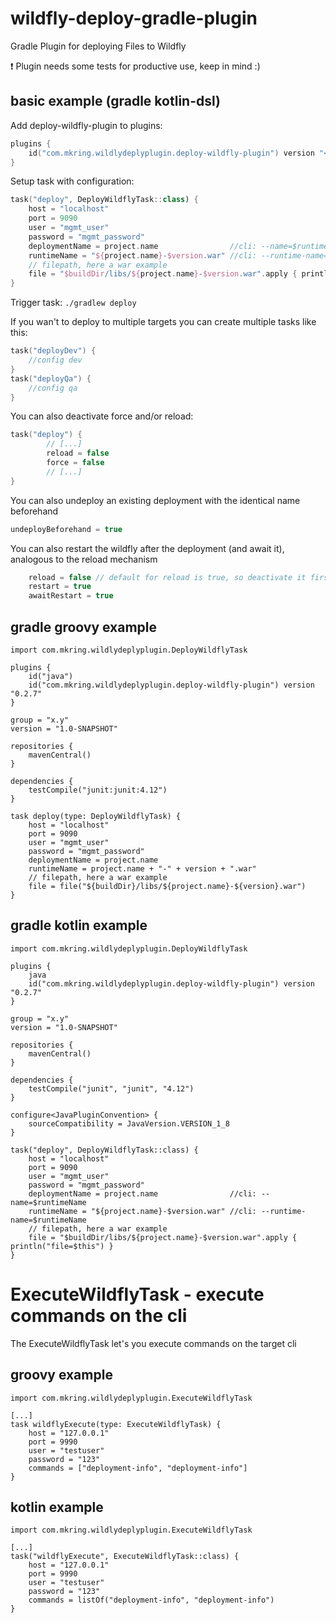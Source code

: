 # wildfly-deploy-gradle-plugin
Gradle Plugin for deploying Files to Wildfly

:exclamation: Plugin needs some tests for productive use, keep in mind :)

## basic example (gradle kotlin-dsl)
Add deploy-wildfly-plugin to plugins:
```kotlin
plugins {
    id("com.mkring.wildlydeplyplugin.deploy-wildfly-plugin") version "<version>"
}
```
Setup task with configuration:
```kotlin
task("deploy", DeployWildflyTask::class) {
    host = "localhost"
    port = 9090
    user = "mgmt_user"
    password = "mgmt_password"
    deploymentName = project.name                //cli: --name=$runtimeName
    runtimeName = "${project.name}-$version.war" //cli: --runtime-name=$runtimeName
    // filepath, here a war example
    file = "$buildDir/libs/${project.name}-$version.war".apply { println("file=$this") }
}
```

Trigger task: `./gradlew deploy`

If you wan't to deploy to multiple targets you can create multiple tasks like this:
```kotlin
task("deployDev") {
    //config dev
}
task("deployQa") {
    //config qa
}
```

You can also deactivate force and/or reload:
```kotlin
task("deploy") {
        // [...]
        reload = false
        force = false
        // [...]
}
```

You can also undeploy an existing deployment with the identical name beforehand
```kotlin
undeployBeforehand = true
```

You can also restart the wildfly after the deployment (and await it), analogous to the reload mechanism
```kotlin
    reload = false // default for reload is true, so deactivate it first
    restart = true
    awaitRestart = true 
```

## gradle groovy example
```
import com.mkring.wildlydeplyplugin.DeployWildflyTask

plugins {
    id("java")
    id("com.mkring.wildlydeplyplugin.deploy-wildfly-plugin") version "0.2.7"
}

group = "x.y"
version = "1.0-SNAPSHOT"

repositories {
    mavenCentral()
}

dependencies {
    testCompile("junit:junit:4.12")
}

task deploy(type: DeployWildflyTask) {
    host = "localhost"
    port = 9090
    user = "mgmt_user"
    password = "mgmt_password"
    deploymentName = project.name
    runtimeName = project.name + "-" + version + ".war"
    // filepath, here a war example
    file = file("${buildDir}/libs/${project.name}-${version}.war")
}
```
## gradle kotlin example
```
import com.mkring.wildlydeplyplugin.DeployWildflyTask

plugins {
    java
    id("com.mkring.wildlydeplyplugin.deploy-wildfly-plugin") version "0.2.7"
}

group = "x.y"
version = "1.0-SNAPSHOT"

repositories {
    mavenCentral()
}

dependencies {
    testCompile("junit", "junit", "4.12")
}

configure<JavaPluginConvention> {
    sourceCompatibility = JavaVersion.VERSION_1_8
}

task("deploy", DeployWildflyTask::class) {
    host = "localhost"
    port = 9090
    user = "mgmt_user"
    password = "mgmt_password"
    deploymentName = project.name                //cli: --name=$runtimeName
    runtimeName = "${project.name}-$version.war" //cli: --runtime-name=$runtimeName
    // filepath, here a war example
    file = "$buildDir/libs/${project.name}-$version.war".apply { println("file=$this") }
}
```

# ExecuteWildflyTask - execute commands on the cli
The ExecuteWildflyTask let's you execute commands on the target cli

## groovy example
```
import com.mkring.wildlydeplyplugin.ExecuteWildflyTask

[...]
task wildflyExecute(type: ExecuteWildflyTask) {
    host = "127.0.0.1"
    port = 9990
    user = "testuser"
    password = "123"
    commands = ["deployment-info", "deployment-info"]
}
```

## kotlin example
```
import com.mkring.wildlydeplyplugin.ExecuteWildflyTask

[...]
task("wildflyExecute", ExecuteWildflyTask::class) {
    host = "127.0.0.1"
    port = 9990
    user = "testuser"
    password = "123"
    commands = listOf("deployment-info", "deployment-info")
}

```
